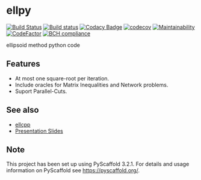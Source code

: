 ellpy
=====

[![Build Status](https://travis-ci.org/luk036/ellpy.svg?branch=master)](https://travis-ci.org/luk036/ellpy)
[![Build status](https://ci.appveyor.com/api/projects/status/0v1cf05tcueny7d9?svg=true)](https://ci.appveyor.com/project/luk036/ellpy)
[![Codacy Badge](https://api.codacy.com/project/badge/Grade/a2f75bd3cc1e4c34be4741bdd61168ba)](https://app.codacy.com/app/luk036/ellpy?utm_source=github.com&utm_medium=referral&utm_content=luk036/ellpy&utm_campaign=badger)
[![codecov](https://codecov.io/gh/luk036/ellpy/branch/master/graph/badge.svg)](https://codecov.io/gh/luk036/ellpy)
[![Maintainability](https://api.codeclimate.com/v1/badges/6ce78bab65047bfe53d6/maintainability)](https://codeclimate.com/github/luk036/ellpy/maintainability)
[![CodeFactor](https://www.codefactor.io/repository/github/luk036/ellpy/badge)](https://www.codefactor.io/repository/github/luk036/ellpy)
[![BCH compliance](https://bettercodehub.com/edge/badge/luk036/ellpy?branch=master)](https://bettercodehub.com/)

ellipsoid method python code

Features
--------

-   At most one square-root per iteration.
-   Include oracles for Matrix Inequalities and Network problems.
-   Suport Parallel-Cuts.

See also
--------

-   [ellcpp](https://github.com/luk036/ellcpp)
-   [Presentation Slides](https://luk036.github.io/cvx)

Note
----

This project has been set up using PyScaffold 3.2.1. For details and usage
information on PyScaffold see <https://pyscaffold.org/>.
